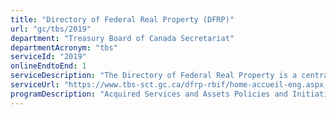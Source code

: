 ```yaml
---
title: "Directory of Federal Real Property (DFRP)"
url: "gc/tbs/2019"
department: "Treasury Board of Canada Secretariat"
departmentAcronym: "tbs"
serviceId: "2019"
onlineEndtoEnd: 1
serviceDescription: "The Directory of Federal Real Property is a central record of basic information concerning the real property holdings of the Government of Canada. Information held in the directory is used to keep the Government of Canada informed about the scale and major components of its real property inventory. It is also used to provide information to ministers, members of Parliament and the general public concerning federal real property assets within a particular geographic area."
serviceUrl: "https://www.tbs-sct.gc.ca/dfrp-rbif/home-accueil-eng.aspx,https://map-carte.tbs-sct.gc.ca/dfrp-rbif/secure_securise/login_connexion-eng.aspx"
programDescription: "Acquired Services and Assets Policies and Initiatives"
---
```

